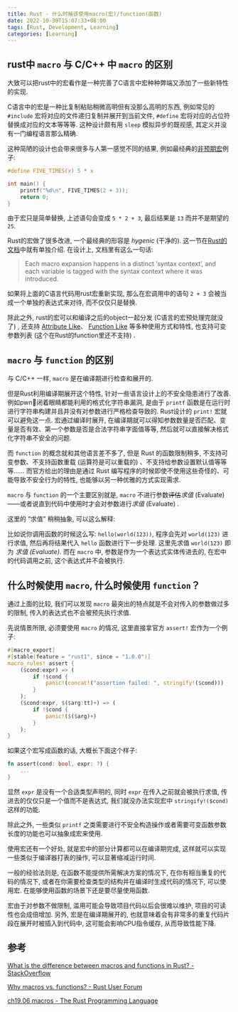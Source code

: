 ```yaml
---
title: Rust - 什么时候该使用macro(宏)/function(函数)
date: 2022-10-30T15:07:33+08:00
tags: [Rust, Development, Learning]
categories: [Learning]
---
```


## rust中 `macro` 与 C/C++ 中 `macro` 的区别

大致可以把rust中的宏看作是一种完善了C语言中宏种种弊端又添加了一些新特性的实现.

C语言中的宏是一种比复制粘贴稍微高明但有没那么高明的东西, 例如常见的 `#include` 宏将对应的文件递归复制并展开到当前文件, `#define` 宏将对应的占位符替换成对应的文本等等等. 这种设计颇有用 `sleep` 模拟异步的既视感, 其定义并没有一门编程语言那么精确.

这种简陋的设计也会带来很多与人第一感觉不同的结果, 例如最经典的[非预期宏](https://doc.rust-lang.org/1.30.0/book/first-edition/macros.html#hygiene)例子:

```c
#define FIVE_TIMES(x) 5 * x

int main() {
    printf("%d\n", FIVE_TIMES(2 + 3));
    return 0;
}
```

由于宏只是简单替换, 上述语句会变成 `5 * 2 + 3`, 最后结果是 `13` 而并不是期望的 `25`.

Rust的宏做了很多改进, 一个最经典的形容是 *hygenic* (干净的). 这一节在[Rust的文档](https://doc.rust-lang.org/1.30.0/book/first-edition/macros.html#hygiene)中就有单独介绍. 在设计上, 文档里有这么一句话:

> Each macro expansion happens in a distinct ‘syntax context’, and each variable is tagged with the syntax context where it was introduced.

如果将上面的C语言代码用rust宏重新实现, 那么在宏调用中的语句 `2 + 3` 会被当成一个单独的表达式来对待, 而不仅仅只是替换.

除此之外, rust的宏可以和编译之后的object一起分发 (C语言的宏预处理完就没了) , 还支持 [Attribute Like](https://doc.rust-lang.org/book/ch19-06-macros.html#attribute-like-macros)、 [Function Like](https://doc.rust-lang.org/book/ch19-06-macros.html#function-like-macros) 等多种使用方式和特性, 也支持可变参数列表 (这个在Rust的function里还不支持) .

## `macro` 与 `function` 的区别

与 C/C++ 一样, `macro` 是在编译期进行检查和展开的.

但是Rust利用编译期展开这个特性, 针对一些语言设计上的不安全隐患进行了改善. 例如pwn👴闭着眼睛都能利用的格式化字符串漏洞, 是由于 `printf` 函数是在运行时进行字符串构建并且并没有对参数进行严格检查导致的. Rust设计的 `print!` 宏就可以避免这一点. 宏通过编译时展开, 在编译期就可以得知参数数量是否匹配、变量是否有效、第一个参数是否是合法字符串字面值等等, 然后就可以直接解决格式化字符串不安全的问题.

而 `function` 的概念就和其他语言差不多了, 但是 Rust 的函数限制稍多, 不支持可变参数、不支持函数重载 (运算符是可以重载的) 、不支持给参数设置默认值等等等…… 而官方给出的理由是通过 Rust 编写程序的时候即使不使用这些奇怪的、可能导致不安全行为的特性, 也能够以另一种优雅的方式实现需求.

`macro` 与 `function` 的一个主要区别就是, `macro` 不进行参数~~评估~~*求值* (Evaluate) ——或者说直到代码中使用时才会对参数进行*求值* (Evaluate) .

这里的 “求值” 稍稍抽象, 可以这么解释:

比如说你调用函数的时候这么写: `hello(world(123))`, 程序会先对 `world(123)` 进行求值, 然后再将结果代入 `hello` 函数进行下一步处理. 这里先求值 `world(123)` 即为 *求值 (Evaluate)*. 而在 `macro` 中, 参数是作为一个表达式实体传进去的, 在宏中的代码调用之前, 这个表达式并不会被执行.

## 什么时候使用 `macro`, 什么时候使用 `function`？

通过上面的比较, 我们可以发现 `macro` 最突出的特点就是不会对传入的参数做过多的限制, 传入的表达式也不会被预先执行求值.

先说情景所限, 必须要使用 `macro` 的情况, 这里直接拿官方 `assert!` 宏作为一个例子:

```rust
#[macro_export]
#[stable(feature = "rust1", since = "1.0.0")]
macro_rules! assert {
    ($cond:expr) => (
        if !$cond {
            panic!(concat!("assertion failed: ", stringify!($cond)))
        }
    );
    ($cond:expr, $($arg:tt)+) => (
        if !$cond {
            panic!($($arg)+)
        }
    );
}
```

如果这个宏写成函数的话, 大概长下面这个样子:

```rust
fn assert(cond: bool, expr: ?) {
    ...
}
```

显然 `expr` 是没有一个合适类型声明的, 同时 `expr` 在传入之前就会被执行求值, 传进去的仅仅只是一个值而不是表达式, 我们就没办法实现宏中 `stringify!($cond)` 这样的功能.

除此之外, 一些类似 `printf` 之类需要进行不安全构造操作或者需要可变函数参数长度的功能也可以抽象成宏来使用.

使用宏还有一个好处, 就是宏中的部分计算都可以在编译期完成, 这样就可以实现一些类似于编译器打表的操作, 可以显著缩减运行时间.

一般的经验法则是, 在函数不能提供所需解决方案的情况下, 在你有相当重复的代码的情况下, 或者在你需要检查类型的结构并在编译时生成代码的情况下, 可以使用宏. 在能够使用函数的场景下还是要尽量使用函数.

宏由于对参数不做限制, 滥用可能会导致项目代码以后会很难以维护, 项目的可读性也会成倍增加. 另外, 宏是在编译期展开的, 也就意味着会有非常多的重复代码片段在展开时被插入到代码中, 这可能会影响CPU指令缓存, 从而导致性能下降.

## 参考

[What is the difference between macros and functions in Rust? - StackOverflow](https://stackoverflow.com/questions/29871967/what-is-the-difference-between-macros-and-functions-in-rust)

[Why macros vs. functions? - Rust User Forum](https://users.rust-lang.org/t/newbie-why-macros-vs-functions/1012)

[ch19.06 macros - The Rust Programming Language](https://doc.rust-lang.org/book/ch19-06-macros.html)
